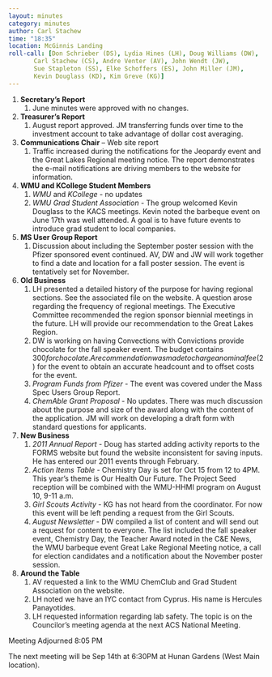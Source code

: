 ```yaml
---
layout: minutes
category: minutes
author: Carl Stachew
time: "18:35"
location: McGinnis Landing
roll-call: [Don Schrieber (DS), Lydia Hines (LH), Doug Williams (DW),
	   Carl Stachew (CS), Andre Venter (AV), John Wendt (JW),
	   Sue Stapleton (SS), Elke Schoffers (ES), John Miller (JM),
	   Kevin Douglass (KD), Kim Greve (KG)]
---
```


1. **Secretary’s Report**
   1. June minutes were approved with no changes.
2. **Treasurer’s Report**
   1. August report approved. JM transferring funds over time to the investment account to take advantage of dollar cost averaging.
3. **Communications Chair** – Web site report
   1. Traffic increased during the notifications for the Jeopardy event and the Great Lakes Regional meeting notice. The report demonstrates the e-mail notifications are driving members to the website for information.
4. **WMU and KCollege Student Members**
   1. *WMU* and *KCollege* - no updates
   2. *WMU Grad Student Association* - The group welcomed Kevin Douglass to the KACS meetings. Kevin noted the barbeque event on June 17th was well attended. A goal is to have future events to introduce grad student to local companies.
5. **MS User Group Report**
   1. Discussion about including the September poster session with the Pfizer sponsored event continued. AV, DW and JW will work together to find a date and location for a fall poster session. The event is tentatively set for November.
6. **Old Business**
   1. LH presented a detailed history of the purpose for having regional sections. See the associated file on the website. A question arose regarding the frequency of regional meetings. The Executive Committee recommended the region sponsor biennial meetings in the future. LH will provide our recommendation to the Great Lakes Region.
   2. DW is working on having Convections with Convictions provide chocolate for the fall speaker event. The budget contains $300 for chocolate. A recommendation was made to charge a nominal fee ($2) for the event to obtain an accurate headcount and to offset costs for the event.
   3. *Program Funds from Pfizer* - The event was covered under the Mass Spec Users Group Report.
   4. *ChemAble Grant Proposal* - No updates. There was much discussion about the purpose and size of the award along with the content of the application. JM will work on developing a draft form with standard questions for applicants.
7. **New Business**
   1. *2011 Annual Report* - Doug has started adding activity reports to the FORMS website but found the website inconsistent for saving inputs. He has entered our 2011 events through February.
   2. *Action Items Table* - Chemistry Day is set for Oct 15 from 12 to 4PM. This year’s theme is Our Health Our Future. The Project Seed reception will be combined with the WMU-HHMI program on August 10, 9-11 a.m.
   3. *Girl Scouts Activity* - KG has not heard from the coordinator. For now this event will be left pending a request from the Girl Scouts.
   4. *August Newsletter* - DW compiled a list of content and will send out a request for content to everyone. The list included the fall speaker event, Chemistry Day, the Teacher Award noted in the C&E News, the WMU barbeque event Great Lake Regional Meeting notice, a call for election candidates and a notification about the November poster session.
8. **Around the Table**
   1. AV requested a link to the WMU ChemClub and Grad Student Association on the website.
   2. LH noted we have an IYC contact from Cyprus. His name is Hercules Panayotides.
   3. LH requested information regarding lab safety. The topic is on the Councilor’s meeting agenda at the next ACS National Meeting.

Meeting Adjourned 8:05 PM

The next meeting will be Sep 14th at 6:30PM at Hunan Gardens (West Main location).
